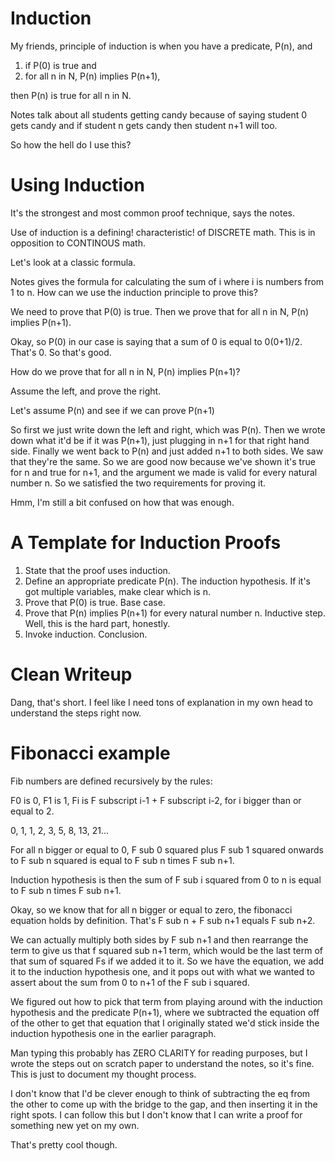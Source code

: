 # Induction

My friends, principle of induction is when you have a predicate, P(n), and 
1. if P(0) is true and 
2. for all n in N, P(n) implies P(n+1), 

then P(n) is true for all n in N. 

Notes talk about all students getting candy because of saying student 0 gets candy and if student n gets candy then student n+1 will too. 

So how the hell do I use this? 

# Using Induction

It's the strongest and most common proof technique, says the notes. 

Use of induction is a defining! characteristic! of DISCRETE math. This is in opposition to CONTINOUS math. 

Let's look at a classic formula. 

Notes gives the formula for calculating the sum of i where i is numbers from 1 to n. How can we use the induction principle to prove this? 

We need to prove that P(0) is true. Then we prove that for all n in N, P(n) implies P(n+1). 

Okay, so P(0) in our case is saying that a sum of 0 is equal to 0(0+1)/2. That's 0. So that's good.

How do we prove that for all n in N, P(n) implies P(n+1)? 

Assume the left, and prove the right. 

Let's assume P(n) and see if we can prove P(n+1)

So first we just write down the left and right, which was P(n). Then we wrote down what it'd be if it was P(n+1), just plugging in n+1 for that right hand side. Finally we went back to P(n) and just added n+1 to both sides. We saw that they're the same. So we are good now because we've shown it's true for n and true for n+1, and the argument we made is valid for every natural number n. So we satisfied the two requirements for proving it. 

Hmm, I'm still a bit confused on how that was enough. 

# A Template for Induction Proofs

1. State that the proof uses induction.
2. Define an appropriate predicate P(n). The induction hypothesis. If it's got multiple variables, make clear which is n. 
3. Prove that P(0) is true. Base case. 
4. Prove that P(n) implies P(n+1) for every natural number n. Inductive step. Well, this is the hard part, honestly. 
5. Invoke induction. Conclusion. 

# Clean Writeup

Dang, that's short. I feel like I need tons of explanation in my own head to understand the steps right now. 

# Fibonacci example

Fib numbers are defined recursively by the rules:

F0 is 0,
F1 is 1,
Fi is F subscript i-1 + F subscript i-2, for i bigger than or equal to 2.

0, 1, 1, 2, 3, 5, 8, 13, 21...

For all n bigger or equal to 0, F sub 0 squared plus F sub 1 squared onwards to F sub n squared is equal to F sub n times F sub n+1.

Induction hypothesis is then the sum of F sub i squared from 0 to n is equal to F sub n times F sub n+1. 

Okay, so we know that for all n bigger or equal to zero, the fibonacci equation holds by definition. That's F sub n + F sub n+1 equals F sub n+2. 

We can actually multiply both sides by F sub n+1 and then rearrange the term to give us that f squared sub n+1 term, which would be the last term of that sum of squared Fs if we added it to it. So we have the equation, we add it to the induction hypothesis one, and it pops out with what we wanted to assert about the sum from 0 to n+1 of the F sub i squared. 

We figured out how to pick that term from playing around with the induction hypothesis and the predicate P(n+1), where we subtracted the equation off of the other to get that equation that I originally stated we'd stick inside the induction hypothesis one in the earlier paragraph. 

Man typing this probably has ZERO CLARITY for reading purposes, but I wrote the steps out on scratch paper to understand the notes, so it's fine. This is just to document my thought process. 

I don't know that I'd be clever enough to think of subtracting the eq from the other to come up with the bridge to the gap, and then inserting it in the right spots. I can follow this but I don't know that I can write a proof for something new yet on my own. 

That's pretty cool though. 


